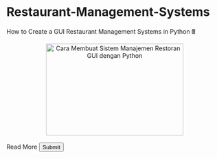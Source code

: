 # Restaurant-Management-Systems
How to Create a GUI Restaurant Management Systems in Python 🖩
<div style="text-align: left;"><div class="separator" style="clear: both; text-align: center;"><a href="https://1.bp.blogspot.com/-v6hRSmIIwUU/X_fcqmvR-EI/AAAAAAAAAhk/PYaracHF5bwq9b4-KBDh5JnejsKnYfkRQCLcBGAsYHQ/s600/RMS.png" style="margin-left: 1em; margin-right: 1em;"><img alt="Cara Membuat Sistem Manajemen Restoran GUI dengan Python" border="0" data-original-height="400" data-original-width="600" height="213" src="https://1.bp.blogspot.com/-v6hRSmIIwUU/X_fcqmvR-EI/AAAAAAAAAhk/PYaracHF5bwq9b4-KBDh5JnejsKnYfkRQCLcBGAsYHQ/w320-h213/RMS.png" title="Cara Membuat Sistem Manajemen Restoran GUI dengan Python" width="320" /></a></div></div><div style="text-align: left;"><br /></div>
Read More <a href="https://codinglan.blogspot.com/2021/01/cara-membuat-sistem-manajemen-restoran.html"><button>Submit</button></a>
